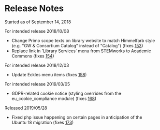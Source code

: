 # Release Notes
Started as of September 14, 2018

For intended release 2018/10/08
* Change Primo scope texts on library website to match Himmelfarb style (e.g. "GW & Consortium Catalog" instead of "Catalog") (fixes [153](../../issues/153))
* Replace link in 'Library Services' menu from STEMworks to Academic Commons (fixes [154](../../issues/154))

For intended release 2018/12/03
* Update Eckles menu items (fixes [158](../../issues/158))

For intended release 2019/03/05
* GDPR-related cookie notice (styling overrides from the eu_cookie_compliance module) (fixes [168](../../issues/168))

Released 2019/05/28
* Fixed php issue happening on certain pages in anticipation of the Ubuntu 18 migration (fixes [173](../../issues/173))
